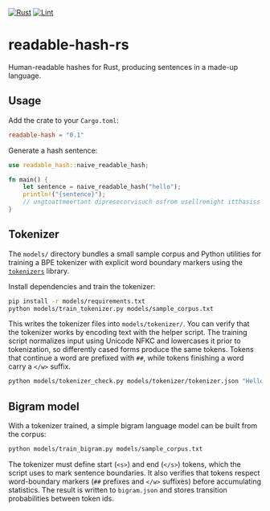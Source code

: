 [![Rust](https://github.com/renatgalimov/readable-hash-rs/actions/workflows/rust.yml/badge.svg)](https://github.com/renatgalimov/readable-hash-rs/actions/workflows/rust.yml)
[![Lint](https://github.com/renatgalimov/readable-hash-rs/actions/workflows/lint.yml/badge.svg)](https://github.com/renatgalimov/readable-hash-rs/actions/workflows/lint.yml)

# readable-hash-rs
Human-readable hashes for Rust, producing sentences in a made-up language.

## Usage

Add the crate to your `Cargo.toml`:

```toml
readable-hash = "0.1"
```

Generate a hash sentence:

```rust
use readable_hash::naive_readable_hash;

fn main() {
    let sentence = naive_readable_hash("hello");
    println!("{sentence}");
    // ungtoattmeertant dipresecorvisuch osfrom usellremight itthasiss upfeprojthem uthver off abljahim iz
}
```

## Tokenizer

The `models/` directory bundles a small sample corpus and Python utilities for
training a BPE tokenizer with explicit word boundary markers using the
[`tokenizers`](https://github.com/huggingface/tokenizers) library.

Install dependencies and train the tokenizer:

```bash
pip install -r models/requirements.txt
python models/train_tokenizer.py models/sample_corpus.txt
```

This writes the tokenizer files into `models/tokenizer/`. You can verify that
the tokenizer works by encoding text with the helper script. The training
script normalizes input using Unicode NFKC and lowercases it prior to
tokenization, so differently cased forms produce the same tokens. Tokens that
continue a word are prefixed with `##`, while tokens finishing a word carry a
`</w>` suffix.

```bash
python models/tokenizer_check.py models/tokenizer/tokenizer.json "Hello WORLD"
```

## Bigram model

With a tokenizer trained, a simple bigram language model can be built from the
corpus:

```bash
python models/train_bigram.py models/sample_corpus.txt
```

The tokenizer must define start (`<s>`) and end (`</s>`) tokens, which the
script uses to mark sentence boundaries. It also verifies that tokens respect
word-boundary markers (`##` prefixes and `</w>` suffixes) before accumulating
statistics. The result is written to ``bigram.json`` and stores transition
probabilities between token ids.
